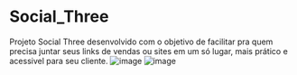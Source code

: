 # Social_Three
Projeto Social Three desenvolvido com o objetivo de facilitar pra quem precisa juntar seus links de vendas ou sites em um só lugar, mais prático e acessivel para seu cliente.
![image](https://github.com/samirabarreto22/Social_Three/assets/109486303/85026f4f-e837-40bd-8467-0870e60f45e8)
![image](https://github.com/samirabarreto22/Social_Three/assets/109486303/c8bbf476-5897-434b-91fb-f9d4a7808c33)
